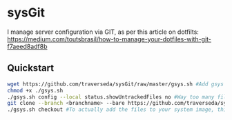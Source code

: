 # sysGit
I manage server configuration via GIT, as per this article on dotfilts: https://medium.com/toutsbrasil/how-to-manage-your-dotfiles-with-git-f7aeed8adf8b

## Quickstart

```bash
wget https://github.com/traverseda/sysGit/raw/master/gsys.sh #Add gsys management tool
chmod +x ./gsys.sh
./gsys.sh config --local status.showUntrackedFiles no #Way too many files otherwise
git clone --branch <branchname> --bare https://github.com/traverseda/sysGit.git /root/sysImage
./gsys.sh checkout #To actually add the files to your system image, this also installed gsys.sh to `/usr/bin/gsys.sh`
```
